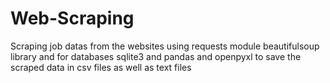 # Web-Scraping
Scraping job datas from the websites using requests module beautifulsoup library and for databases sqlite3 and pandas and openpyxl to save the scraped data in csv files as well as text files
